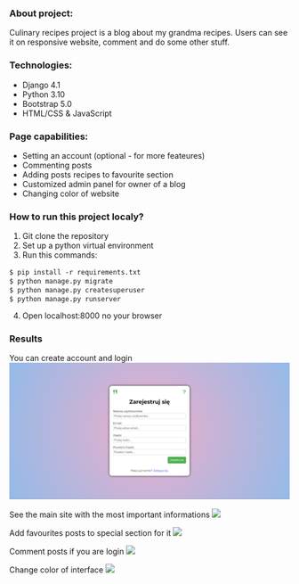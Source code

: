 ### About project:
Culinary recipes project is a blog about my grandma recipes. Users can see it on responsive website, comment and do some other stuff.

### Technologies:
  - Django 4.1 
  - Python 3.10
  - Bootstrap 5.0 
  - HTML/CSS & JavaScript

### Page capabilities:
  - Setting an account (optional - for more feateures)
  - Commenting posts
  - Adding posts recipes to favourite section
  - Customized admin panel for owner of a blog 
  - Changing color of website 
  
### How to run this project localy?
1. Git clone the repository
2. Set up a python virtual environment
3. Run this commands:
```
$ pip install -r requirements.txt
$ python manage.py migrate
$ python manage.py createsuperuser
$ python manage.py runserver
```
4. Open localhost:8000 no your browser

### Results
You can create account and login
<img src="culinary_recipes/static/img/Signup_view.png">

See the main site with the most important informations
<img src="culinary_recipes/static/img/Main_site.gif">

Add favourites posts to special section for it
<img src="culinary_recipes/static/img/Fav.gif">

Comment posts if you are login
<img src="culinary_recipes/static/img/Comments.gif">

Change color of interface
<img src="culinary_recipes/static/img/Colors.gif">

